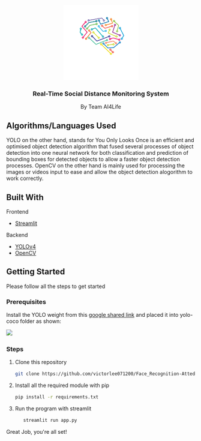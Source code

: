 <!-- PROJECT LOGO -->
<br />
<p align="center">
  <a href="https://github.com/othneildrew/Best-README-Template">
    <img src="github_images/logo.png" alt="Logo" width="200" height="200">
  </a>
  <h3 align="center">Real-Time Social Distance Monitoring System</h3>
  <p align="center">
    By Team AI4Life
    
  </p>
</p>

<!-- ABOUT THE PROJECT -->
## Algorithms/Languages Used 
YOLO on the other hand, stands for You Only Looks Once is an efficient and optimised object detection algorithm that fused several processes of object detection into one neural network for both classification and prediction of bounding boxes for detected objects to allow a faster object detection processes. OpenCV on the other hand is mainly used for processing the images or videos input to ease and allow the object detection alogorithm to work correctly.


## Built With

Frontend

- [Streamlit](https://streamlit.io/)

Backend

- [YOLOv4](https://github.com/AlexeyAB)
- [OpenCV](https://opencv.org/)

<!-- GETTING STARTED -->

## Getting Started

Please follow all the steps to get started

### Prerequisites

Install the YOLO weight from this [google shared link](https://drive.google.com/file/d/12hbzxud9DuafHpNxQaYrxN3YEOriV-kU/view?usp=sharing) and placed it into yolo-coco folder as shown:

![][yolo-coco]

### Steps

1. Clone this repository

   ```sh
   git clone https://github.com/victorlee071200/Face_Recognition-Attedance-Projects.git
   ```

2. Install all the required module with pip

   ```sh
   pip install -r requirements.txt
   ```

3. Run the program with streamlit

   ```sh
      streamlit run app.py
   ```

Great Job, you're all set!

<!-- MARKDOWN LINKS & IMAGES -->
<!-- https://www.markdownguide.org/basic-syntax/#reference-style-links -->

[contributors-shield]: https://img.shields.io/github/contributors/othneildrew/Best-README-Template.svg?style=for-the-badge
[contributors-url]: https://github.com/othneildrew/Best-README-Template/graphs/contributors
[forks-shield]: https://img.shields.io/github/forks/othneildrew/Best-README-Template.svg?style=for-the-badge
[forks-url]: https://github.com/othneildrew/Best-README-Template/network/members
[stars-shield]: https://img.shields.io/github/stars/othneildrew/Best-README-Template.svg?style=for-the-badge
[stars-url]: https://github.com/othneildrew/Best-README-Template/stargazers
[issues-shield]: https://img.shields.io/github/issues/othneildrew/Best-README-Template.svg?style=for-the-badge
[issues-url]: https://github.com/othneildrew/Best-README-Template/issues
[license-shield]: https://img.shields.io/github/license/othneildrew/Best-README-Template.svg?style=for-the-badge
[license-url]: https://github.com/othneildrew/Best-README-Template/blob/master/LICENSE.txt
[linkedin-shield]: https://img.shields.io/badge/-LinkedIn-black.svg?style=for-the-badge&logo=linkedin&colorB=555
[linkedin-url]: https://linkedin.com/in/othneildrew
[yolo-coco]: github_images/yolo-coco.png
